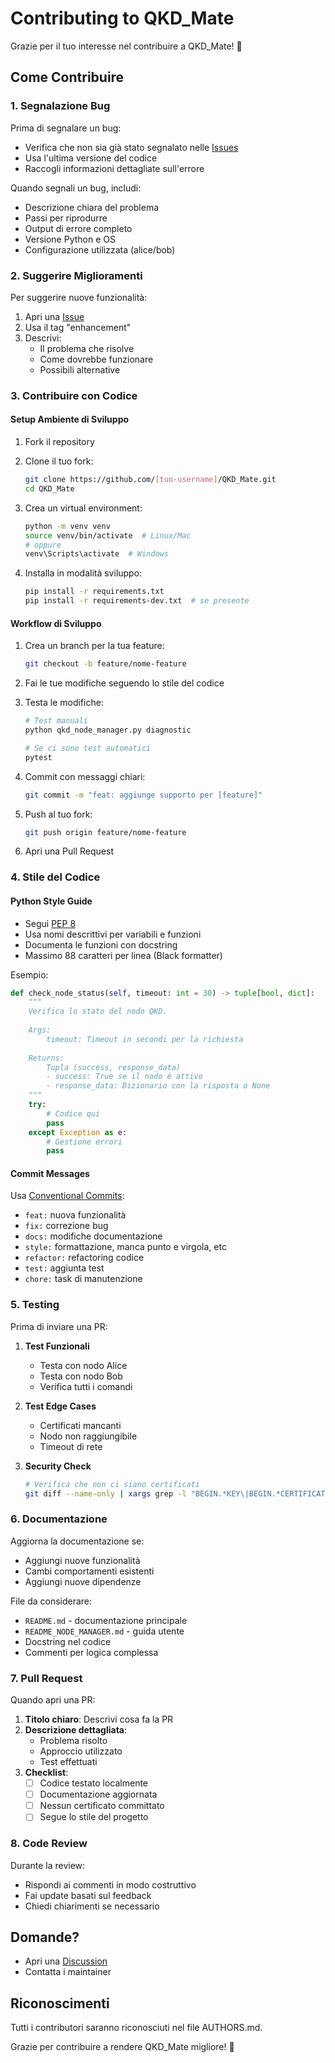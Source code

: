 # Contributing to QKD_Mate

Grazie per il tuo interesse nel contribuire a QKD_Mate! 🎉

## Come Contribuire

### 1. Segnalazione Bug

Prima di segnalare un bug:
- Verifica che non sia già stato segnalato nelle [Issues](https://github.com/[username]/QKD_Mate/issues)
- Usa l'ultima versione del codice
- Raccogli informazioni dettagliate sull'errore

Quando segnali un bug, includi:
- Descrizione chiara del problema
- Passi per riprodurre
- Output di errore completo
- Versione Python e OS
- Configurazione utilizzata (alice/bob)

### 2. Suggerire Miglioramenti

Per suggerire nuove funzionalità:
1. Apri una [Issue](https://github.com/[username]/QKD_Mate/issues/new)
2. Usa il tag "enhancement"
3. Descrivi:
   - Il problema che risolve
   - Come dovrebbe funzionare
   - Possibili alternative

### 3. Contribuire con Codice

#### Setup Ambiente di Sviluppo

1. Fork il repository
2. Clone il tuo fork:
   ```bash
   git clone https://github.com/[tuo-username]/QKD_Mate.git
   cd QKD_Mate
   ```

3. Crea un virtual environment:
   ```bash
   python -m venv venv
   source venv/bin/activate  # Linux/Mac
   # oppure
   venv\Scripts\activate  # Windows
   ```

4. Installa in modalità sviluppo:
   ```bash
   pip install -r requirements.txt
   pip install -r requirements-dev.txt  # se presente
   ```

#### Workflow di Sviluppo

1. Crea un branch per la tua feature:
   ```bash
   git checkout -b feature/nome-feature
   ```

2. Fai le tue modifiche seguendo lo stile del codice

3. Testa le modifiche:
   ```bash
   # Test manuali
   python qkd_node_manager.py diagnostic
   
   # Se ci sono test automatici
   pytest
   ```

4. Commit con messaggi chiari:
   ```bash
   git commit -m "feat: aggiunge supporto per [feature]"
   ```

5. Push al tuo fork:
   ```bash
   git push origin feature/nome-feature
   ```

6. Apri una Pull Request

### 4. Stile del Codice

#### Python Style Guide

- Segui [PEP 8](https://www.python.org/dev/peps/pep-0008/)
- Usa nomi descrittivi per variabili e funzioni
- Documenta le funzioni con docstring
- Massimo 88 caratteri per linea (Black formatter)

Esempio:
```python
def check_node_status(self, timeout: int = 30) -> tuple[bool, dict]:
    """
    Verifica lo stato del nodo QKD.
    
    Args:
        timeout: Timeout in secondi per la richiesta
        
    Returns:
        Tupla (success, response_data)
        - success: True se il nodo è attivo
        - response_data: Dizionario con la risposta o None
    """
    try:
        # Codice qui
        pass
    except Exception as e:
        # Gestione errori
        pass
```

#### Commit Messages

Usa [Conventional Commits](https://www.conventionalcommits.org/):

- `feat:` nuova funzionalità
- `fix:` correzione bug
- `docs:` modifiche documentazione
- `style:` formattazione, manca punto e virgola, etc
- `refactor:` refactoring codice
- `test:` aggiunta test
- `chore:` task di manutenzione

### 5. Testing

Prima di inviare una PR:

1. **Test Funzionali**
   - Testa con nodo Alice
   - Testa con nodo Bob
   - Verifica tutti i comandi

2. **Test Edge Cases**
   - Certificati mancanti
   - Nodo non raggiungibile
   - Timeout di rete

3. **Security Check**
   ```bash
   # Verifica che non ci siano certificati
   git diff --name-only | xargs grep -l "BEGIN.*KEY\|BEGIN.*CERTIFICATE" || echo "OK"
   ```

### 6. Documentazione

Aggiorna la documentazione se:
- Aggiungi nuove funzionalità
- Cambi comportamenti esistenti
- Aggiungi nuove dipendenze

File da considerare:
- `README.md` - documentazione principale
- `README_NODE_MANAGER.md` - guida utente
- Docstring nel codice
- Commenti per logica complessa

### 7. Pull Request

Quando apri una PR:

1. **Titolo chiaro**: Descrivi cosa fa la PR
2. **Descrizione dettagliata**:
   - Problema risolto
   - Approccio utilizzato
   - Test effettuati
3. **Checklist**:
   - [ ] Codice testato localmente
   - [ ] Documentazione aggiornata
   - [ ] Nessun certificato committato
   - [ ] Segue lo stile del progetto

### 8. Code Review

Durante la review:
- Rispondi ai commenti in modo costruttivo
- Fai update basati sul feedback
- Chiedi chiarimenti se necessario

## Domande?

- Apri una [Discussion](https://github.com/[username]/QKD_Mate/discussions)
- Contatta i maintainer

## Riconoscimenti

Tutti i contributori saranno riconosciuti nel file AUTHORS.md.

Grazie per contribuire a rendere QKD_Mate migliore! 🚀